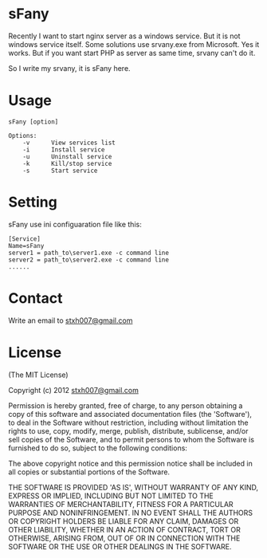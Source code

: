 sFany
=====

Recently I want to start nginx server as a windows service. But it is not windows service itself.
Some solutions use srvany.exe from Microsoft. Yes it works. But if you want start PHP as server as
same time, srvany can't do it.

So I write my srvany, it is sFany here.

Usage
=====
	sFany [option]

	Options:
        -v      View services list
        -i      Install service
        -u      Uninstall service
        -k      Kill/stop service
        -s      Start service

Setting
=======
  sFany use ini configuaration file like this:

	[Service]
	Name=sFany
	server1 = path_to\server1.exe -c command line
	server2 = path_to\server2.exe -c command line
	......

Contact
=======
Write an email to stxh007@gmail.com

License
=======
(The MIT License)

Copyright (c) 2012 stxh007@gmail.com

Permission is hereby granted, free of charge, to any person obtaining a copy of this software and associated documentation files (the 'Software'), to deal in the Software without restriction, including without limitation the rights to use, copy, modify, merge, publish, distribute, sublicense, and/or sell copies of the Software, and to permit persons to whom the Software is furnished to do so, subject to the following conditions:

The above copyright notice and this permission notice shall be included in all copies or substantial portions of the Software.

THE SOFTWARE IS PROVIDED 'AS IS', WITHOUT WARRANTY OF ANY KIND, EXPRESS OR IMPLIED, INCLUDING BUT NOT LIMITED TO THE WARRANTIES OF MERCHANTABILITY, FITNESS FOR A PARTICULAR PURPOSE AND NONINFRINGEMENT. IN NO EVENT SHALL THE AUTHORS OR COPYRIGHT HOLDERS BE LIABLE FOR ANY CLAIM, DAMAGES OR OTHER LIABILITY, WHETHER IN AN ACTION OF CONTRACT, TORT OR OTHERWISE, ARISING FROM, OUT OF OR IN CONNECTION WITH THE SOFTWARE OR THE USE OR OTHER DEALINGS IN THE SOFTWARE.
